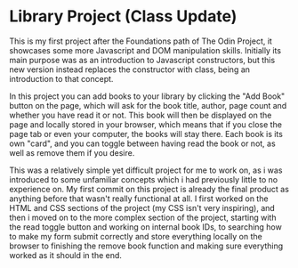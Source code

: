 # Library Project (Class Update)

This is my first project after the Foundations path of The Odin Project, it showcases some more Javascript and DOM manipulation skills. Initially its main purpose was as an introduction to Javascript constructors, but this new version instead replaces the constructor with class, being an introduction to that concept.

In this project you can add books to your library by clicking the "Add Book" button on the page, which will ask for the book title, author, page count and whether you have read it or not. This book will then be displayed on the page and locally stored in your browser, which means that if you close the page tab or even your computer, the books will stay there. Each book is its own "card", and you can toggle between having read the book or not, as well as remove them if you desire.

This was a relatively simple yet difficult project for me to work on, as i was introduced to some unfamiliar concepts which i had previously little to no experience on. My first commit on this project is already the final product as anything before that wasn't really functional at all. I first worked on the HTML and CSS sections of the project (my CSS isn't very inspiring), and then i moved on to the more complex section of the project, starting with the read toggle button and working on internal book IDs, to searching how to make my form submit correctly and store everything locally on the browser to finishing the remove book function and making sure everything worked as it should in the end.